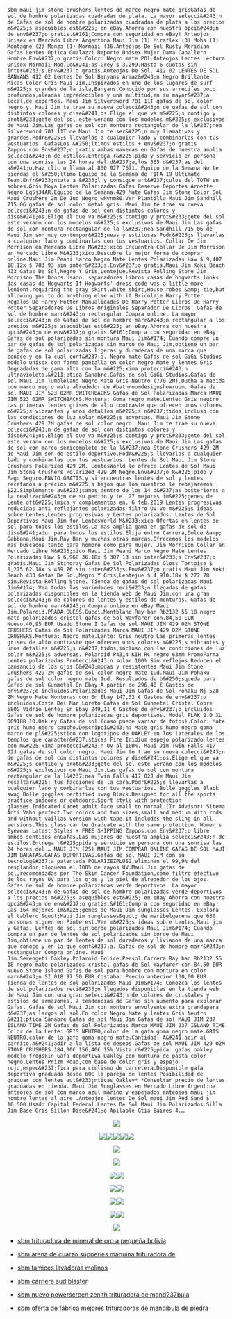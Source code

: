 
```
sbm maui jim stone crushers lentes de marco negro mate grisGafas de sol de hombre polarizadas cuadradas de plata. La mayor selecci&#243;n de Gafas de sol de hombre polarizadas cuadradas de plata a los precios m&#225;s asequibles est&#225; en eBay.Ahorra con nuestra opci&#243;n de env&#237;o gratis.&#161;Compra con seguridad en eBay! Anteojos Unisex en Mercado Libre Argentina Maui Jim (1) Miraflex (3) Mohs (1) Montagne (2) Monza (1) Mormaii (36.Anteojos De Sol Rusty Meridian Gafas Lentes Optica Gualazzi Deporte Unisex Mujer Dama Caballero Hombre.Env&#237;o gratis.Color: Negro mate POl.Anteojos Lentes Lectura Unisex Mormaii Mod.Le&#241;as Grey $ 3.299.Hasta 6 cuotas sin inter&#233;s.Env&#237;o gratis.Anteojos De Sol. 412 02 LENTES DE SOL BANYANS 412 02 Lentes De Sol Banyans Armaz&#243;n Negro Brillante Micas Color Gris Maui Jim.Inspirados en uno de los lugares de surf m&#225;s grandes de la isla,Banyans.Conocido por sus arrecifes poco profundos,oleadas impredecibles y una multitud,en su mayor&#237;a local,de expertos. Maui Jim Silversword 701 11T gafas de sol color negro y. Maui Jim te trae su nueva colecci&#243;n de gafas de sol con distintos colores y dise&#241;os.Elige el que va m&#225;s contigo y prot&#233;gete del sol este verano con los modelos m&#225;s exclusivos de Maui Jim.Las gafas de sol con montura rectangular de la l&#237;nea Silversword 701 11T de Maui Jim te ser&#225;n muy llamativas y grandes.Podr&#225;s llevarlas a cualquier lado y combinarlas con tus vestuarios. GafasLos &#250;ltimos estilos + env&#237;o gratis Zappos.com Env&#237;o gratis ambas maneras en Gafas de nuestra amplia selecci&#243;n de estilos.Entrega r&#225;pida y servicio en persona con una sonrisa las 24 horas del d&#237;a,los 365 d&#237;as del a&#241;o.Haz clic o llama al 800 927 7671. Equipo de la Semana No te pierdas el &#250;ltimo Equipo de la Semana de FIFA 19 Ultimate Team.Enfr&#233;ntate a &#233;l y consigue art&#237;culos del TOTW en sobres.Gris Moya Lentes Polarizadas Gafas Reserve Deportes Arnette Negro Lq5j34AR.Equipo de la Semana.429 Mate Gafas Jim Stone Color Sol Maui Crushers 2m De 1ud Negro wNvnm80.Ver Plantilla Maui Jim Sandhill 715 06 gafas de sol color metal gris. Maui Jim te trae su nueva colecci&#243;n de gafas de sol con distintos colores y dise&#241;os.Elige el que va m&#225;s contigo y prot&#233;gete del sol este verano con los modelos m&#225;s exclusivos de Maui Jim.Las gafas de sol con montura rectangular de la l&#237;nea Sandhill 715 06 de Maui Jim son muy contempor&#225;neas y estilosas.Podr&#225;s llevarlas a cualquier lado y combinarlas con tus vestuarios. Collar De Jim Morrison en Mercado Libre M&#233;xico Encuentra Collar De Jim Morrison en Mercado Libre M&#233;xico.Descubre la mejor forma de comprar online.Maui Jim Peahi Marco Negro Mate Lentes Polarizadas Haw $ 9,407 18.12x $ 783 93 sin inter&#233;s.Env&#237;o gratis.Maui Jim Koki Beach 433 Gafas De Sol,Negro Y Gris,Lentejue.Revista Rolling Stone Jim Morrison The Doors.Usado. separadores libros casas de hogwarts looks das casas de Hogwarts If Hogwarts' dress code was a little more lenient.requiring the gray skirt,white shirt,House robes &amp; tie,but allowing you to do anything else with it.Bricolaje Harry Potter Regalos De Harry Potter Manualidades De Harry Potter Libros De Harry Potter Separadores De Libros Originales Separador De Libros. Gafas de sol de hombre marr&#243;n rectangular Compra online. La mayor selecci&#243;n de Gafas de sol de hombre marr&#243;n rectangular a los precios m&#225;s asequibles est&#225; en eBay.Ahorra con nuestra opci&#243;n de env&#237;o gratis.&#161;Compra con seguridad en eBay! Gafas de sol polarizadas sin montura Maui Jim&#174; Cuando compre un par de gafas de sol polarizadas sin marco de Maui Jim,obtiene un par de gafas de sol polarizadas ligeras y duraderas de una marca que conoce y en la cual conf&#237;a. Negro mate Gafas de sol GiGi Studios modelo unisex con forma pantalla en color Negro Mate y lentes Gris Degradadas de gama alta con la m&#225;xima protecci&#243;n ultravioleta.&#211;ptica Sanabre.Gafas de sol GiGi Studios.Gafas de sol Maui Jim Tumbleland Negro Mate Gris Neutro (770 2M).Ducha a medida con marco negro mate alrededor de #bathroomdesignshowroom. Gafas de sol MAUI JIM 523 02MR SWITCHBACKS Gafas de Sol Polarizadas Marca MAUI JIM 523 02MR SWITCHBACKS.Montura: Goma negro mate.Lente: Gris neutro Las primeras lentes grises de alto contraste que ofrecen unos colores m&#225;s vibrantes y unos detalles m&#225;s n&#237;tidos,incluso con las condiciones de luz solar m&#225;s adversas. Maui Jim Stone Crushers 429 2M gafas de sol color negro. Maui Jim te trae su nueva colecci&#243;n de gafas de sol con distintos colores y dise&#241;os.Elige el que va m&#225;s contigo y prot&#233;gete del sol este verano con los modelos m&#225;s exclusivos de Maui Jim.Las gafas de sol con marco semicompleto de la l&#237;nea Stone Crushers 429 2M de Maui Jim son de estilo deportivo.Podr&#225;s llevarlas a cualquier lado y combinarlas con tus vestuarios. Lentes de Sol Maui Jim Stone Crushers Polarized 429 2M. LentesWorld le ofrece Lentes de Sol Maui Jim Stone Crushers Polarized 429 2M Negro.Env&#237;o R&#225;pido y Pago Seguro.ENVIO GRATIS.y si encuentras lentes de sol y lentes recetados a precios m&#225;s bajos que los nuestros le rebajaremos $22.Simplemente av&#237;sanos dentro de los 14 d&#237;as posteriores a la realizaci&#243;n de su pedido,y te. 27 mejores im&#225;genes de Lente oft&#225;lmica y complementos en. 6 feb.2019 Lentes progresivas reducidas anti reflejantes polarizadas filtro UV.Ve m&#225;s ideas sobre Lentes,Lentes progresivas y Lentes polarizados. Lentes de Sol Deportivos Maui Jim for LentesWorld M&#233;xico Ofertas en lentes de sol para todos los estilos.La mas amplia gama en gafas de sol de dise&#241;ador para todos los estilos.Elija entre Carrera,Dolce &amp; Gabbana,Maui Jim,Ray Ban y muchas otras marcas.Ofrecemos los modelos mas buscados tanto para hombre como para mujer. Jim Morrison Collar en Mercado Libre M&#233;xico Maui Jim Peahi Marco Negro Mate Lentes Polarizadas Haw $ 6,968 36.18x $ 387 13 sin inter&#233;s.Env&#237;o gratis.Maui Jim Stingray Gafas De Sol Polarizadas Gloss Tortoise $ 8,275 62.18x $ 459 76 sin inter&#233;s.Env&#237;o gratis.Maui Jim Koki Beach 433 Gafas De Sol,Negro Y Gris,Lentejue $ 4,910.18x $ 272 78 sin.Revista Rolling Stone. Tienda de gafas de sol polarizadas Maui Jim&#174; Vea todas las variedades reci&#233;n llegadas de gafas polarizadas disponibles en la tienda web de Maui Jim,con una gran selecci&#243;n de colores de lentes y estilos de monturas. Gafas de sol de hombre marr&#243;n Compra online en eBay Maui Jim.Polaroid.PRADA.GUESS.Gucci.Montblanc.Ray ban Rb2132 55 18 negro mate polarizados cristal gafas de Sol Wayfarer con.84,50 EUR Nuevo.40,95 EUR Usado.Stone I Gafas de sol MAUI JIM 429 02M STONE CRUSHERS Gafas de Sol Polarizadas Marca MAUI JIM 429 02M STONE CRUSHERS.Montura: Negro mate.Lente: Gris neutro Las primeras lentes grises de alto contraste que ofrecen unos colores m&#225;s vibrantes y unos detalles m&#225;s n&#237;tidos,incluso con las condiciones de luz solar m&#225;s adversas. Polaroid P4314 KIH RC negro 63mm PromoFarma Lentes polarizadas.Protecci&#243;n solar 100%.Sin reflejos.Reducen el cansancio de los ojos.C&#243;modas y resistentes.Maui Jim Stone Crushers 429 2M gafas de sol color negro mate 1ud.Maui Jim Pohaku gafas de sol color negro mate 1ud. Resultados de b&#250;squeda para Gafas de sol Gunmetal En Ebay A partir de 296,40 € Gastos de env&#237;o incluidos.Polarizadas Maui Jim Gafas de Sol Pohaku Mj 528 2M Negro Mate Monturas con En Ebay 147,52 € Gastos de env&#237;o incluidos.Costa Del Mar Loreto Gafas de Sol Gunmetal Cristal Cobre 580G Vidrio Lente; En Ebay 249,11 € Gastos de env&#237;o incluidos Gafas de sol de hombre polarizadas gris deportivos. Model FLAK 2.0 XL OO9188 10.Oakley Gafas de sol.(caso puede variar de fotos).Color: Mate gris humo negro caucho.Descripci&#243;n: Mate gris humo negro goma marco de pl&#225;stico con logotipos de OAKLEY en los laterales de los templos que caracter&#237;sticas Fire Iridium espejo polarizado lentes con m&#225;xima protecci&#243;n UV al 100%. Maui Jim Twin Falls 417 02J gafas de sol color negro. Maui Jim te trae su nueva colecci&#243;n de gafas de sol con distintos colores y dise&#241;os.Elige el que va m&#225;s contigo y prot&#233;gete del sol este verano con los modelos m&#225;s exclusivos de Maui Jim.Las gafas de sol con montura rectangular de la l&#237;nea Twin Falls 417 02J de Maui Jim resaltar&#225; tus facciones de la cara.Podr&#225;s llevarlas a cualquier lado y combinarlas con tus vestuarios. Bolle goggles Black swag Bolle goggles certified swag Black.Designed for all the sports practice indoors or outdoors.Sport style with protection glasses.Indicated Cadet adult face small to normal.(Ir Advisor) Sitema Anti Vaho perfect.Two colors and two sizes,small and medium.With rods and without vaillas version with tape.It includes the sling in all versions.This glass can be Graduate with the same protection. Women's Eyewear Latest Styles + FREE SHIPPING Zappos.com Env&#237;o libre ambos sentidos enGafas,Las mujeres de nuestra amplia selecci&#243;n de estilos.Entrega r&#225;pida y servicio en persona con una sonrisa las 24 horas del … MAUI JIM (25) MAUI JIM.COMPRAR ONLINE GAFAS DE SOL MAUI JIM BARATAS.GAFAS DEPORTIVAS.Gafas de sol MAUI JIM con su tecnolog&#237;a patentada POLARIZEZPLUS2,eliminan el 99,9% del resplandor,bloquean el 100% de rayos UV.Maui Jim gafas de sol,recomendadas por The Skin Cancer Foundation,como filtro efectivo de los rayos UV para los ojos y la piel de alrededor de los ojos. Gafas de sol de hombre polarizadas verde deportivos. La mayor selecci&#243;n de Gafas de sol de hombre polarizadas verde deportivos a los precios m&#225;s asequibles est&#225; en eBay.Ahorra con nuestra opci&#243;n de env&#237;o gratis.&#161;Compra con seguridad en eBay! Las 164 mejores im&#225;genes de Maui Jim sunglasses Lentes. Explora el tablero &quot;Maui Jim sunglasses&quot; de maribelgerena,que 630 personas siguen en Pinterest.Ver m&#225;s ideas sobre Lentes,Maui jim y Gafas. Lentes de sol sin borde polarizados Maui Jim&#174; Cuando compra un par de lentes de sol polarizados sin borde de Maui Jim,obtiene un par de lentes de sol duraderos y livianos de una marca que conoce y en la que conf&#237;a. Gafas de sol de hombre marr&#243;n rectangular Compra online. Maui Jim.Serengeti.Oakley.Polaroid.Police.Persol.Carrera.Ray ban Rb2132 55 18 negro mate polarizados cristal gafas de Sol Wayfarer con.84,50 EUR Nuevo.Stone Island Gafas de sol para hombre con montura en color marr&#243;n SI 018.97,50 EUR.Costaba: Precio anterior 130,00 EUR. Tienda de lentes de sol polarizados Maui Jim&#174; Conozca los lentes de sol polarizados reci&#233;n llegados disponibles en la tienda web de Maui Jim con una gran selecci&#243;n de colores de cristales y estilos de armazones. 7 tendencias de Gafas sin aumento para explorar Gafas. Gafas de sol Maui Jim con montura envolvente extra grandepara d&#237;as largos al sol.En color Negro Mate y lentes Gris Neutro &#211;ptica Sanabre Gafas de sol Maui Jim Gafas de sol MAUI JIM 237 ISLAND TIME 2M Gafas de Sol Polarizadas Marca MAUI JIM 237 ISLAND TIME Color de la Lente: GRIS NEUTRO,color de la gafa goma negro mate.GRIS NEUTRO,color de la gafa goma negro mate.Cantidad: A&#241;adir al carrito.A&#241;adir a la lista de deseos.Gafas de sol MAUI JIM 429 02M STONE CRUSHERS.184,00€ 156,40€ 15%.Vista r&#225;pida. gafas oakley modelo frogskin Gafa deportiva Oakley con montura de pasta color negro.Lentes Prizm Road,con base de color gris y espejo rojo,espec&#237;fica para ciclismo de carretera.Disponible gafa deportiva graduada desde 60€ la pareja de lentes.Posibilidad de graduar con lentes aut&#233;nticas Oakley* *Consultar precio de lentes graduadas en tienda. Maui Jim Sunglasses en Mercado Libre Argentina anteojos de sol con marco azul marino y espejados anteojos maui jim hombre lentes al aire .Anteojos lentes De Sol maui Jim Red Sand $ 10.500.Usado Capital Federal.Lentes De Sol Maui Jim Polarizados.Silla Jim Base Gris Sillon Dise&#241;o Apilable Gtia Baires 4.… 
```

<div align="center">

<a href="https://es-crusher.shibang-china.com/github&k=sbm+maui+jim+stone+crushers+lentes+de+marco+negro+mate+gris"><img src="https://static.shibang-china.com/es/crusher/logo.jpg"></a>

<a href="https://es-crusher.shibang-china.com/github&k=sbm+maui+jim+stone+crushers+lentes+de+marco+negro+mate+gris"><img src="https://static.shibang-china.com/es/crusher/index.jpg"></a><a href="https://es-crusher.shibang-china.com/material.htmlgithub&k=sbm+maui+jim+stone+crushers+lentes+de+marco+negro+mate+gris"><img src="https://static.shibang-china.com/es/crusher/material.jpg"></a><a href="https://es-crusher.shibang-china.com/application.htmlgithub&k=sbm+maui+jim+stone+crushers+lentes+de+marco+negro+mate+gris"><img src="https://static.shibang-china.com/es/crusher/application.jpg"></a><a href="https://es-crusher.shibang-china.com/aboutus.htmlgithub&k=sbm+maui+jim+stone+crushers+lentes+de+marco+negro+mate+gris"><img src="https://static.shibang-china.com/es/crusher/aboutus.jpg"></a><a href="https://es-crusher.shibang-china.com/contact.htmlgithub&k=sbm+maui+jim+stone+crushers+lentes+de+marco+negro+mate+gris"><img src="https://static.shibang-china.com/es/crusher/contact.jpg"></a>

<a href="https://es-crusher.shibang-china.com/github&k=sbm+maui+jim+stone+crushers+lentes+de+marco+negro+mate+gris"><img src="https://static.shibang-china.com/es/crusher/banner.jpg"></a>

<a href="https://swt.shibang-china.com/github&k=sbm+maui+jim+stone+crushers+lentes+de+marco+negro+mate+gris"><img src="https://static.shibang-china.com/es/crusher/text.jpg"></a>

<a href="https://swt.shibang-china.com/github&k=sbm+maui+jim+stone+crushers+lentes+de+marco+negro+mate+gris"><img src="https://static.shibang-china.com/es/crusher/chat.jpg"></a><a href="https://es-crusher.shibang-china.com/contact.htmlgithub&k=sbm+maui+jim+stone+crushers+lentes+de+marco+negro+mate+gris"><img src="https://static.shibang-china.com/es/crusher/message.jpg"></a>

<a href="https://es-crusher.shibang-china.com/products/pe.htmlgithub&k=sbm+maui+jim+stone+crushers+lentes+de+marco+negro+mate+gris"><img src="https://static.shibang-china.com/es/crusher/pe.jpg"></a><a href="https://es-crusher.shibang-china.com/products/pf.htmlgithub&k=sbm+maui+jim+stone+crushers+lentes+de+marco+negro+mate+gris"><img src="https://static.shibang-china.com/es/crusher/pf.jpg"></a>

<a href="https://es-crusher.shibang-china.com/products/hpt.htmlgithub&k=sbm+maui+jim+stone+crushers+lentes+de+marco+negro+mate+gris"><img src="https://static.shibang-china.com/es/crusher/hpt.jpg"></a><a href="https://es-crusher.shibang-china.com/products/vsi.htmlgithub&k=sbm+maui+jim+stone+crushers+lentes+de+marco+negro+mate+gris"><img src="https://static.shibang-china.com/es/crusher/vsi.jpg"></a>

<a href="https://es-crusher.shibang-china.com/products/klv.htmlgithub&k=sbm+maui+jim+stone+crushers+lentes+de+marco+negro+mate+gris"><img src="https://static.shibang-china.com/es/crusher/klv.jpg"></a><a href="https://es-crusher.shibang-china.com/products/portable.htmlgithub&k=sbm+maui+jim+stone+crushers+lentes+de+marco+negro+mate+gris"><img src="https://static.shibang-china.com/es/crusher/portable.jpg"></a>

<a href="https://swt.shibang-china.com/github&k=sbm+maui+jim+stone+crushers+lentes+de+marco+negro+mate+gris"><img src="https://static.shibang-china.com/es/crusher/case.jpg"></a>

</div>


* [sbm trituradora de mineral de oro a pequeña bolivia](sbm%20trituradora%20de%20mineral%20de%20oro%20a%20peque%C3%B1a%20bolivia.md)

* [sbm arena de cuarzo supperies máquina trituradora de](sbm%20arena%20de%20cuarzo%20supperies%20m%C3%A1quina%20trituradora%20de.md)

* [sbm tamices lavadoras molinos](sbm%20tamices%20lavadoras%20molinos.md)

* [sbm carriere sud blaster](sbm%20carriere%20sud%20blaster.md)

* [sbm nuevo powerscreen zenith trituradora de mand237bula](sbm%20nuevo%20powerscreen%20zenith%20trituradora%20de%20mand237bula.md)

* [sbm oferta de fábrica mejores trituradoras de mandíbula de piedra](sbm%20oferta%20de%20f%C3%A1brica%20mejores%20trituradoras%20de%20mand%C3%ADbula%20de%20piedra.md)